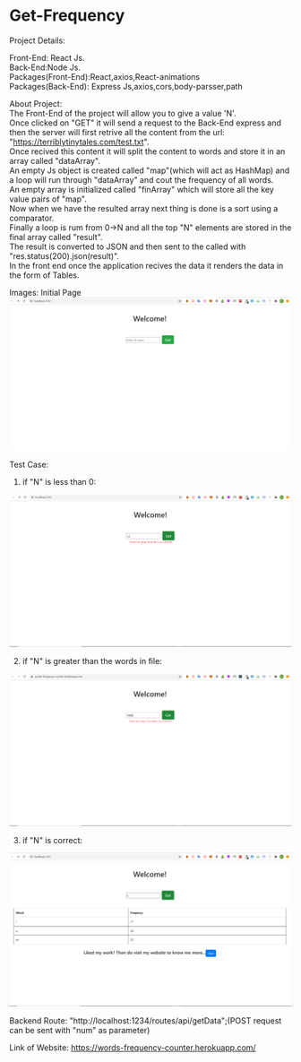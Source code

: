 # Get-Frequency
Project Details:  

Front-End: React Js.  
Back-End:Node Js.  
Packages(Front-End):React,axios,React-animations  
Packages(Back-End): Express Js,axios,cors,body-parsser,path  

About Project:  
The Front-End of the project will allow you to give a value 'N'.  
Once clicked on "GET" it will send a request to the Back-End express and then the server will first retrive all the content from the url: "https://terriblytinytales.com/test.txt".  
Once recived this content it will split the content to words and store it in an array called "dataArray".  
An empty Js object is created called "map"(which will act as HashMap) and a loop will run through "dataArray" and cout the frequency of all words.  
An empty array is initialized called "finArray" which will store all the key value pairs of "map".  
Now when we have the resulted array next thing is done is a sort using a comparator.  
Finally a loop is rum from 0->N and all the top "N" elements are stored in the final array called "result".  
The result is converted to JSON and then sent to the called with "res.status(200).json(result)".  
In the front end once the application recives the data it renders the data in the form of Tables.  

Images:
Initial Page
![alt text](https://github.com/Atreyarao/Get-Frequency/blob/master/Images/Screenshot%20(382).png?raw=true)

Test Case:
1) if "N" is less than 0:  

![alt text](https://github.com/Atreyarao/Get-Frequency/blob/master/Images/Screenshot%20(383).png?raw=true)

2) if "N" is greater than the words in file:  

![alt text](https://github.com/Atreyarao/Get-Frequency/blob/master/Images/Screenshot%20(386).png?raw=true)

3) if "N" is correct:  

![alt text](https://github.com/Atreyarao/Get-Frequency/blob/master/Images/Screenshot%20(385).png?raw=true)

Backend Route: "http://localhost:1234/routes/api/getData";(POST request can be sent with "num" as parameter)  

Link of Website: https://words-frequency-counter.herokuapp.com/   
